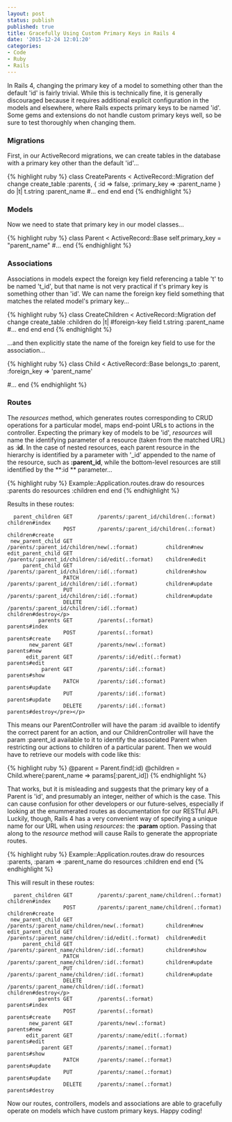 ```yaml
---
layout: post
status: publish
published: true
title: Gracefully Using Custom Primary Keys in Rails 4
date: '2015-12-24 12:01:20'
categories:
- Code
- Ruby
- Rails
---
```

In Rails 4, changing the primary key of a model to something other than the default 'id' is fairly trivial. While this is technically fine, it is generally discouraged because it requires additional explicit configuration in the models and elsewhere, where Rails expects primary keys to be named 'id'. Some gems and extensions do not handle custom primary keys well, so be sure to test thoroughly when changing them.

### Migrations

First, in our ActiveRecord migrations, we can create tables in the database with a primary key other than the default 'id'...

{% highlight ruby %}
    class CreateParents < ActiveRecord::Migration
      def change
        create_table  :parents,
        {
          :id           => false,
          :primary_key  => :parent_name
        } do |t|
          t.string :parent_name
          #...
        end
      end
    end
{% endhighlight %}

### Models
Now we need to state that primary key in our model classes...

{% highlight ruby %}
    class Parent < ActiveRecord::Base
      self.primary_key = "parent_name"
      #...
    end
{% endhighlight %}

### Associations

Associations in models expect the foreign key field referencing a table 't' to be named 't_id', but that name is not very practical if t's primary key is something other than 'id'. We can name the foreign key field something that matches the related model's primary key...

{% highlight ruby %}
    class CreateChildren < ActiveRecord::Migration
      def change
        create_table :children do |t|
          #foreign-key field
          t.string :parent_name
          #...
        end
      end
    end
{% endhighlight %}

...and then explicitly state the name of the foreign key field to use for the association...

{% highlight ruby %}
    class Child < ActiveRecord::Base
      belongs_to  :parent,
                  :foreign_key => 'parent_name'</p>
      #...
    end
{% endhighlight %}

### Routes

The _resources_ method, which generates routes corresponding to CRUD operations for a particular model, maps end-point URLs to actions in the controller. Expecting the primary key of models to be 'id', _resources_ will name the identifying parameter of a resource (taken from the matched URL) as :**id**. In the case of nested resources, each parent resource in the hierarchy is identified by a parameter with '_id' appended to the name of the resource, such as **:parent_id**, while the bottom-level resources are still identified by the **:id ** parameter...

{% highlight ruby %}
    Example::Application.routes.draw do
      resources :parents do
        resources :children
      end
    end
{% endhighlight %}

Results in these routes:

      parent_children GET        /parents/:parent_id/children(.:format)             children#index
                      POST       /parents/:parent_id/children(.:format)             children#create
     new_parent_child GET        /parents/:parent_id/children/new(.:format)         children#new
    edit_parent_child GET        /parents/:parent_id/children/:id/edit(.:format)    children#edit
         parent_child GET        /parents/:parent_id/children/:id(.:format)         children#show
                      PATCH      /parents/:parent_id/children/:id(.:format)         children#update
                      PUT        /parents/:parent_id/children/:id(.:format)         children#update
                      DELETE     /parents/:parent_id/children/:id(.:format)         children#destroy</p>
              parents GET        /parents(.:format)                                 parents#index
                      POST       /parents(.:format)                                 parents#create
           new_parent GET        /parents/new(.:format)                             parents#new
          edit_parent GET        /parents/:id/edit(.:format)                        parents#edit
               parent GET        /parents/:id(.:format)                             parents#show
                      PATCH      /parents/:id(.:format)                             parents#update
                      PUT        /parents/:id(.:format)                             parents#update
                      DELETE     /parents/:id(.:format)                             parents#destroy</pre></p>

This means our ParentController will have the param :id availble to identify the correct parent for an action, and our ChildrenController will have the param :parent_id available to it to identify the associated Parent when restricting our actions to children of a particular parent. Then we would have to retrieve our models with code like this:

{% highlight ruby %}
    @parent   = Parent.find(:id)
    @children = Child.where(:parent_name => params[:parent_id])
{% endhighlight %}

That works, but it is misleading and suggests that the primary key of a Parent is 'id', and presumably an integer, neither of which is the case. This can cause confusion for other developers or our future-selves, especially if looking at the enummerated routes as documentation for our RESTful API. Luckily, though, Rails 4 has a very convenient way of specifying a unique name for our URL when using _resources_: the **:param** option. Passing that along to the _resource_ method will cause Rails to generate the appropriate routes.

{% highlight ruby %}
    Example::Application.routes.draw do
      resources :parents,
                :param => :parent_name do
        resources :children
      end
    end
{% endhighlight %}

This will result in these routes:

      parent_children GET        /parents/:parent_name/children(.:format)           children#index
                      POST       /parents/:parent_name/children(.:format)           children#create
     new_parent_child GET        /parents/:parent_name/children/new(.:format)       children#new
    edit_parent_child GET        /parents/:parent_name/children/:id/edit(.:format)  children#edit
         parent_child GET        /parents/:parent_name/children/:id(.:format)       children#show
                      PATCH      /parents/:parent_name/children/:id(.:format)       children#update
                      PUT        /parents/:parent_name/children/:id(.:format)       children#update
                      DELETE     /parents/:parent_name/children/:id(.:format)       children#destroy</p>
              parents GET        /parents(.:format)                                 parents#index
                      POST       /parents(.:format)                                 parents#create
           new_parent GET        /parents/new(.:format)                             parents#new
          edit_parent GET        /parents/:name/edit(.:format)                      parents#edit
               parent GET        /parents/:name(.:format)                           parents#show
                      PATCH      /parents/:name(.:format)                           parents#update
                      PUT        /parents/:name(.:format)                           parents#update
                      DELETE     /parents/:name(.:format)                           parents#destroy

Now our routes, controllers, models and associations are able to gracefully operate on models which have custom primary keys. Happy coding!
